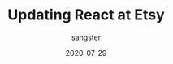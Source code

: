 ---
author: sangster
date: 2020-07-29
tags:
  - react
  - frameworks
  - meta
target_url: https://github.com/mq2thez/blog/blob/main/upgrade-react-etsy/preact-vs-react.md
title: Updating React at Etsy
---